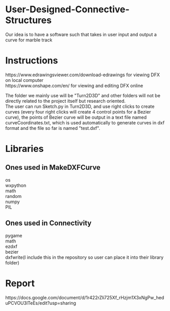 <h1>User-Designed-Connective-Structures</h1>
Our idea is to have a software such that takes in user input and output a curve for marble track

<h1>Instructions</h1>
https://www.edrawingsviewer.com/download-edrawings for viewing DFX on local computer <br>
https://www.onshape.com/en/ for viewing and editing DFX online<br>

The folder we mainly use will be "Turn2D3D" and other folders will not be directly related to the project itself but research oriented.<br>
The user can run Sketch.py in Turn2D3D, and use right clicks to create curves (every four right clicks will create 4 control points for a Bezier curve), the points of Bezier curve will be output in a text file named curveCoordinates.txt, which is used automatically to generate curves in dxf format and the file so far is named "test.dxf". <br>

<h1>Libraries</h1>
<h2>Ones used in MakeDXFCurve</h2>
os <br>
wxpython <br>
math <br>
random <br>
numpy <br>
PIL <br>
<h2>Ones used in Connectivity</h2>
pygame <br>
math  <br>
ezdxf  <br>
bezier  <br>
dxfwrite(I include this in the repository so user can place it into their library folder) <br>

<h1>Report</h1>
https://docs.google.com/document/d/1r422rZli725Xf_rHzjm1X3xNgPw_heduPCVOU3lTeEs/edit?usp=sharing
 
 

